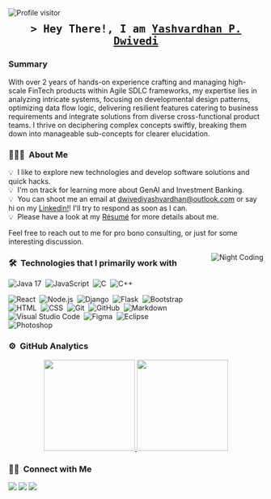 <!-- ![Aditya Vikram Singh Banner](https://raw.githubusercontent.com/AVS1508/AVS1508/master/assets/Aditya%20Vikram%20Singh%20Banner.jpg) -->

<a href="https://komarev.com/ghpvc/?username=yashdevs26">
  <img align="left" src="https://komarev.com/ghpvc/?username=yashdevs26&label=Visitors&color=0e75b6&style=flat" alt="Profile visitor" />
</a>

<h2 align="center">
        <samp>&gt; Hey There!, I am
                <b><a target="_blank" href="https://yashdevs.com">Yashvardhan P. Dwivedi</a></b>
        </samp>
</h2>


### Summary

With over 2 years of hands-on experience crafting and managing high-scale FinTech products within Agile SDLC frameworks, my expertise lies in analyzing intricate systems, focusing on developmental design patterns, optimizing data flow logic, delivering resilient features catering to business requirements and integrate solutions from diverse cross-functional product teams. I thrive on deciphering complex concepts swiftly, breaking them down into manageable sub-concepts for clearer elucidation.

### 👨🏻‍💻 &nbsp;About Me

💡 &nbsp;I like to explore new technologies and develop software solutions and quick hacks.\
💡 &nbsp;I'm on track for learning more about GenAI and Investment Banking.\
💡 &nbsp;You can shoot me an email at dwivediyashvardhan@outlook.com or say hi on my [Linkedin!]([https://linkedin.com/in/yashvardhan-dwivedi])! I'll try to respond as soon as I can.\
💡 &nbsp;Please have a look at my [Résumé](https://www.dropbox.com/scl/fi/nvxa7mx65njqzbvfwqq1b/Yashvardhan-Dwivedi-Resume.pdf?rlkey=bv6r25t17lq5knnf9plgcpd5q&e=1&st=yqvaxhmz&dl=0) for more details about me.

Feel free to reach out to me for pro bono consulting, or just for some interesting discussion.

<img alt="Night Coding" src="" align="right"/>

### 🛠 &nbsp;Technologies that I primarily work with

![Java 17](https://img.shields.io/badge/-Java-05122A?style=flat&logo=Java&logoColor=FFA518)&nbsp;
![JavaScript](https://img.shields.io/badge/-JavaScript-05122A?style=flat&logo=javascript)&nbsp;
![C](https://img.shields.io/badge/-C-05122A?style=flat&logo=C&logoColor=A8B9CC)&nbsp;
![C++](https://img.shields.io/badge/-C++-05122A?style=flat&logo=C%2B%2B&logoColor=00599C)&nbsp;
<!--![R (Statistics)](https://img.shields.io/badge/-R-05122A?style=flat&logo=R&logoColor=276DC3)\-->
![React](https://img.shields.io/badge/-React-05122A?style=flat&logo=react)&nbsp;
![Node.js](https://img.shields.io/badge/-Node.js-05122A?style=flat&logo=node.js)&nbsp;
![Django](https://img.shields.io/badge/-Django-05122A?style=flat&logo=django&logoColor=092E20)&nbsp;
![Flask](https://img.shields.io/badge/-Flask-05122A?style=flat&logo=flask)&nbsp;
![Bootstrap](https://img.shields.io/badge/-Bootstrap-05122A?style=flat&logo=bootstrap&logoColor=563D7C)\
![HTML](https://img.shields.io/badge/-HTML-05122A?style=flat&logo=HTML5)&nbsp;
![CSS](https://img.shields.io/badge/-CSS-05122A?style=flat&logo=CSS3&logoColor=1572B6)&nbsp;
![Git](https://img.shields.io/badge/-Git-05122A?style=flat&logo=git)&nbsp;
![GitHub](https://img.shields.io/badge/-GitHub-05122A?style=flat&logo=github)&nbsp;
![Markdown](https://img.shields.io/badge/-Markdown-05122A?style=flat&logo=markdown)\
![Visual Studio Code](https://img.shields.io/badge/-Visual%20Studio%20Code-05122A?style=flat&logo=visual-studio-code&logoColor=007ACC)&nbsp;
![Figma](https://img.shields.io/badge/-Figma-05122A?style=flat&logo=rstudio)&nbsp;
![Eclipse](https://img.shields.io/badge/-Eclipse-05122A?style=flat&logo=eclipse-ide&logoColor=2C2255)\
![Photoshop](https://img.shields.io/badge/-Photoshop-05122A?style=flat&logo=adobe-photoshop)&nbsp;

 ### ⚙️ &nbsp;GitHub Analytics

<p align="center">
<a href="https://github.com/yashdevs26">
  <img height="180em" src="https://github-readme-stats-eight-theta.vercel.app/api?username=yashdevs26&show_icons=true&theme=algolia&include_all_commits=true&count_private=true"/>
  <img height="180em" src="https://github-readme-stats-eight-theta.vercel.app/api/top-langs/?username=yashdevs26&layout=compact&langs_count=20&theme=algolia"/>
</a>
</p>

### 🤝🏻 &nbsp;Connect with Me

<p align="left">
<a href="https://www.yashdevs.com"><img src="https://img.shields.io/badge/-yashdevs.com-3423A6?style=flat&logo=Google-Chrome&logoColor=white"/></a>
<a href="https://linkedin.com/in/yashvardhan-dwivedi"><img src="https://img.shields.io/badge/-Yashvardhan%20Dwivedi-0077B5?style=flat&logo=Linkedin&logoColor=white"/></a>
<a href="mailto:dwivediyashvardhan@outlook.com"><img src="https://img.shields.io/badge/-dwivediyashvardhan@outlook.com-D14836?style=flat&logo=Outlook&logoColor=white"/></a>
<!--<a href="https://instagram.com/adityavs_"><img src="https://img.shields.io/badge/-@adityavs__-E4405F?style=flat&logo=Instagram&logoColor=white"/></a>-->
<!--<a href="https://facebook.com/AVS1508"><img src="https://img.shields.io/badge/-@AVS1508-1877F2?style=flat&logo=Facebook&logoColor=white"/></a>
<a href="https://www.pinterest.ca/AVS1508"><img src="https://img.shields.io/badge/-@AVS1508-BD081C?style=flat&logo=Pinterest&logoColor=white"/></a>
<a href="https://www.behance.net/AVS1508"><img src="https://img.shields.io/badge/-@AVS1508-1769FF?style=flat&logo=Behance&logoColor=white"/></a>-->
</p>
